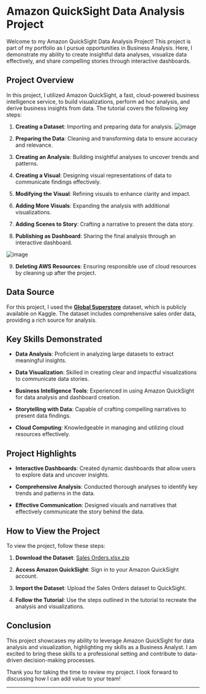 # Amazon QuickSight Data Analysis Project
Welcome to my Amazon QuickSight Data Analysis Project! This project is part of my portfolio as I pursue opportunities in Business Analysis. Here, I demonstrate my ability to create insightful data analyses, visualize data effectively, and share compelling stories through interactive dashboards.

## Project Overview

In this project, I utilized Amazon QuickSight, a fast, cloud-powered business intelligence service, to build visualizations, perform ad hoc analysis, and derive business insights from data. The tutorial covers the following key steps:

1. **Creating a Dataset**: Importing and preparing data for analysis.
![image](https://github.com/user-attachments/assets/c8da6cd2-f52d-494f-ad27-a699848030e4)


2. **Preparing the Data**: Cleaning and transforming data to ensure accuracy and relevance.


3. **Creating an Analysis**: Building insightful analyses to uncover trends and patterns.


4. **Creating a Visual**: Designing visual representations of data to communicate findings effectively.


5. **Modifying the Visual**: Refining visuals to enhance clarity and impact.


6. **Adding More Visuals**: Expanding the analysis with additional visualizations.


7. **Adding Scenes to Story**: Crafting a narrative to present the data story.


8. **Publishing as Dashboard**: Sharing the final analysis through an interactive dashboard.

![image](https://github.com/user-attachments/assets/38946dfc-e378-4ec4-a03e-bacd5dffa86d)

9. **Deleting AWS Resources**: Ensuring responsible use of cloud resources by cleaning up after the project.


## Data Source

For this project, I used the **[Global Superstore](https://www.kaggle.com/datasets/shekpaul/global-superstore)** dataset, which is publicly available on Kaggle. The dataset includes comprehensive sales order data, providing a rich source for analysis.


## Key Skills Demonstrated

- **Data Analysis**: Proficient in analyzing large datasets to extract meaningful insights.


- **Data Visualization**: Skilled in creating clear and impactful visualizations to communicate data stories.


- **Business Intelligence Tools**: Experienced in using Amazon QuickSight for data analysis and dashboard creation.


- **Storytelling with Data**: Capable of crafting compelling narratives to present data findings.


- **Cloud Computing**: Knowledgeable in managing and utilizing cloud resources effectively.


## Project Highlights


- **Interactive Dashboards**: Created dynamic dashboards that allow users to explore data and uncover insights.


- **Comprehensive Analysis**: Conducted thorough analyses to identify key trends and patterns in the data.


- **Effective Communication**: Designed visuals and narratives that effectively communicate the story behind the data.


## How to View the Project


To view the project, follow these steps:


1. **Download the Dataset**: [Sales Orders.xlsx.zip](https://www.kaggle.com/datasets/jessemostipak/global-superstore)


2. **Access Amazon QuickSight**: Sign in to your Amazon QuickSight account.


3. **Import the Dataset**: Upload the Sales Orders dataset to QuickSight.


4. **Follow the Tutorial**: Use the steps outlined in the tutorial to recreate the analysis and visualizations.


## Conclusion


This project showcases my ability to leverage Amazon QuickSight for data analysis and visualization, highlighting my skills as a Business Analyst. I am excited to bring these skills to a professional setting and contribute to data-driven decision-making processes.


Thank you for taking the time to review my project. I look forward to discussing how I can add value to your team!


---
